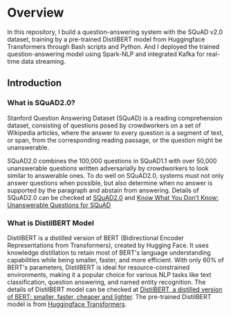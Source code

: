 # Overview
In this repository, I build a question-answering system with the SQuAD v2.0 dataset, training by a‬ pre-trained DistilBERT model from Huggingface Transformers through Bash scripts and Python‬. And I deployed the trained question-answering model using Spark-NLP and integrated Kafka for real-time data streaming‬.
‭
## Introduction

### What is SQuAD2.0?
Stanford Question Answering Dataset (SQuAD) is a reading comprehension dataset, consisting of questions posed by crowdworkers on a set of Wikipedia articles, where the answer to every question is a segment of text, or span, from the corresponding reading passage, or the question might be unanswerable.

SQuAD2.0 combines the 100,000 questions in SQuAD1.1 with over 50,000 unanswerable questions written adversarially by crowdworkers to look similar to answerable ones. To do well on SQuAD2.0, systems must not only answer questions when possible, but also determine when no answer is supported by the paragraph and abstain from answering. Details of SQuAD2.0 can be checked at [SQuAD2.0](https://rajpurkar.github.io/SQuAD-explorer/) and [Know What You Don’t Know: Unanswerable Questions for SQuAD](https://arxiv.org/pdf/1806.03822)

### What is DistilBERT Model 
DistilBERT is a distilled version of BERT (Bidirectional Encoder Representations from Transformers), created by Hugging Face. It uses knowledge distillation to retain most of BERT's language understanding capabilities while being smaller, faster, and more efficient. With only 60% of BERT's parameters, DistilBERT is ideal for resource-constrained environments, making it a popular choice for various NLP tasks like text classification, question answering, and named entity recognition. The details of DistilBERT model can be checked at [DistilBERT, a distilled version of BERT: smaller,
faster, cheaper and lighter](https://arxiv.org/pdf/1910.01108). The pre-trained DistilBERT model is from [Huggingface Transformers](https://github.com/huggingface/transformers).
